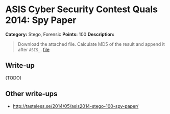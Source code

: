 # ASIS Cyber Security Contest Quals 2014: Spy Paper

**Category:** Stego, Forensic
**Points:** 100
**Description:**

> Download the attached file.
> Calculate MD5 of the result and append it after `ASIS_`.
> [file](stego_100_7181a9caf2a2aff628ae86b2e9ccb22b)

## Write-up

(TODO)

## Other write-ups

* http://tasteless.se/2014/05/asis2014-stego-100-spy-paper/
